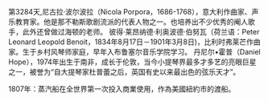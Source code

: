 第3284天,尼古拉·波尔波拉（Nicola Porpora，1686-1768），意大利作曲家、声乐教育家。他是那不勒斯歌剧流派的代表人物之一。也培养出不少优秀的阉人歌手，此外还曾做过海顿的老师。
彼得·莱昂纳德·利奥波德·伯努瓦（荷兰语：Peter Leonard Leopold Benoit，1834年8月17日－1901年3月8日)，比利时弗莱芒作曲家。生于乡村风琴师家庭，早年入布鲁塞尔音乐学院学习。
丹尼尔•霍普（Daniel Hope），1974年出生于南非，成长于伦敦，当今小提琴界最多才多艺的亮眼巨星之一，被誉为“自大提琴家杜普蕾之后，英国有史以来最出色的弦乐天才”。

1807年：蒸汽船在全世界第一次投入商業使用，作為美國紐約市的渡船。